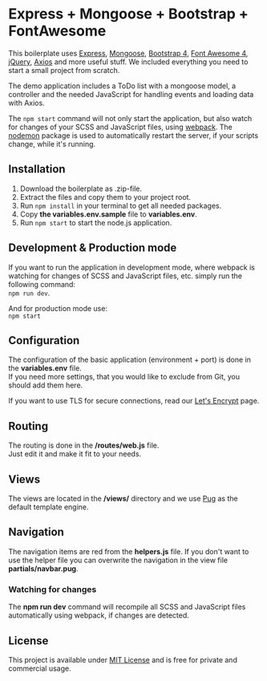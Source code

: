 # Express + Mongoose + Bootstrap + FontAwesome

This boilerplate uses [Express](http://expressjs.com/), [Mongoose](http://mongoosejs.com/), [Bootstrap 4](https://getbootstrap.com/), [Font Awesome 4](https://fontawesome.com/), [jQuery](http://jquery.com/), [Axios](https://github.com/axios/axios) and more useful stuff.
We included everything you need to start a small project from scratch.

The demo application includes a ToDo list with a mongoose model, a controller and the needed JavaScript for handling events and loading data with Axios.

The ```npm start``` command will not only start the application, but also watch for changes of your SCSS and JavaScript files, using [webpack](https://webpack.js.org/). The [nodemon](https://nodemon.io/) package is used to automatically restart the server, if your scripts change, while it's running.

## Installation

1. Download the boilerplate as .zip-file.
1. Extract the files and copy them to your project root.
1. Run ```npm install``` in your terminal to get all needed packages.
1. Copy __the variables.env.sample__ file to __variables.env__.
1. Run ```npm start``` to start the node.js application.

## Development &amp; Production mode

If you want to run the application in development mode, where webpack is watching for changes of SCSS and JavaScript files, etc. simply run the following command:  
```npm run dev```.

And for production mode use:  
```npm start```

## Configuration

The configuration of the basic application (environment + port) is done in the __variables.env__ file.  
If you need more settings, that you would like to exclude from Git, you should add them here.

If you want to use TLS for secure connections, read our [Let's Encrypt](./docs/Lets-Encrypt.md) page.

## Routing

The routing is done in the __/routes/web.js__ file.  
Just edit it and make it fit to your needs.

## Views

The views are located in the __/views/__ directory and we use [Pug](https://github.com/pugjs/pug) as the default template engine.

## Navigation

The navigation items are red from the __helpers.js__ file. If you don't want to use the helper file you can overwrite the navigation in the view file __partials/navbar.pug__.

### Watching for changes

The __npm run dev__ command will recompile all SCSS and JavaScript files automatically using webpack, if changes are detected.

## License

This project is available under [MIT License](./License.md) and is free for private and commercial usage.